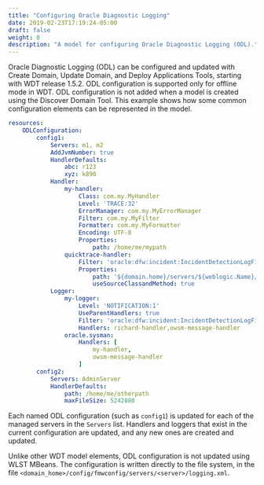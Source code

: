 ```yaml
---
title: "Configuring Oracle Diagnostic Logging"
date: 2019-02-23T17:19:24-05:00
draft: false
weight: 8
description: "A model for configuring Oracle Diagnostic Logging (ODL)."
---
```



Oracle Diagnostic Logging (ODL) can be configured and updated with Create Domain, Update Domain, and Deploy Applications Tools, starting with WDT release 1.5.2.
ODL configuration is supported only for offline mode in WDT. ODL configuration is not added when a model is created using the Discover Domain Tool.
This example shows how some common configuration elements can be represented in the model.

```yaml
resources:
    ODLConfiguration:
        config1:
            Servers: m1, m2
            AddJvmNumber: true
            HandlerDefaults:
                abc: r123
                xyz: k890
            Handler:
                my-handler:
                    Class: com.my.MyHandler
                    Level: 'TRACE:32'
                    ErrorManager: com.my.MyErrorManager
                    Filter: com.my.MyFilter
                    Formatter: com.my.MyFormatter
                    Encoding: UTF-8
                    Properties:
                        path: /home/me/mypath
                quicktrace-handler:
                    Filter: 'oracle:dfw:incident:IncidentDetectionLogFilter'
                    Properties:
                        path: '${domain.home}/servers/${weblogic.Name}/logs/${weblogic.Name}-myhistory.log'
                        useSourceClassandMethod: true
            Logger:
                my-logger:
                    Level: 'NOTIFICATION:1'
                    UseParentHandlers: true
                    Filter: 'oracle:dfw:incident:IncidentDetectionLogFilter'
                    Handlers: richard-handler,owsm-message-handler
                oracle.sysman:
                    Handlers: [
                        my-handler,
                        owsm-message-handler
                    ]
        config2:
            Servers: AdminServer
            HandlerDefaults:
                path: /home/me/otherpath
                maxFileSize: 5242880
```

Each named ODL configuration (such as `config1`) is updated for each of the managed servers in the `Servers` list. Handlers and loggers that exist in the current configuration are updated, and any new ones are created and updated.

Unlike other WDT model elements, ODL configuration is not updated using WLST MBeans. The configuration is written directly to the file system, in the file `<domain_home>/config/fmwconfig/servers/<server>/logging.xml`.
